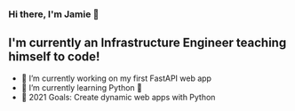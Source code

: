 ### Hi there, I'm Jamie 👋

## I'm currently an Infrastructure Engineer teaching himself to code!


- 🔭 I’m currently working on my first FastAPI web app
- 🌱 I’m currently learning Python 🐍
- 🥅 2021 Goals: Create dynamic web apps with Python

